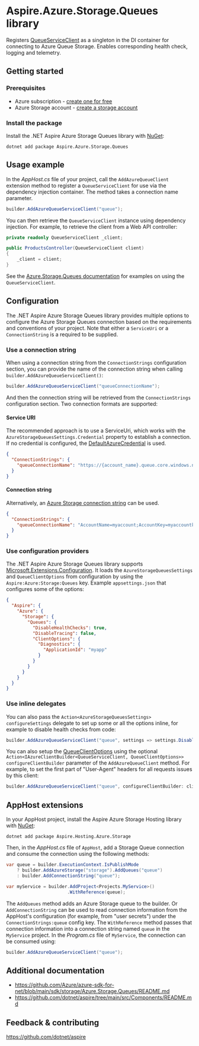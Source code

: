 # Aspire.Azure.Storage.Queues library

Registers [QueueServiceClient](https://learn.microsoft.com/dotnet/api/azure.storage.queues.queueserviceclient) as a singleton in the DI container for connecting to Azure Queue Storage. Enables corresponding health check, logging and telemetry.

## Getting started

### Prerequisites

- Azure subscription - [create one for free](https://azure.microsoft.com/free/)
- Azure Storage account - [create a storage account](https://learn.microsoft.com/azure/storage/common/storage-account-create)

### Install the package

Install the .NET Aspire Azure Storage Queues library with [NuGet](https://www.nuget.org):

```dotnetcli
dotnet add package Aspire.Azure.Storage.Queues
```

## Usage example

In the _AppHost.cs_ file of your project, call the `AddAzureQueueClient` extension method to register a `QueueServiceClient` for use via the dependency injection container. The method takes a connection name parameter.

```csharp
builder.AddAzureQueueServiceClient("queue");
```

You can then retrieve the `QueueServiceClient` instance using dependency injection. For example, to retrieve the client from a Web API controller:

```csharp
private readonly QueueServiceClient _client;

public ProductsController(QueueServiceClient client)
{
    _client = client;
}
```

See the [Azure.Storage.Queues documentation](https://github.com/Azure/azure-sdk-for-net/blob/main/sdk/storage/Azure.Storage.Queues/README.md) for examples on using the `QueueServiceClient`.

## Configuration

The .NET Aspire Azure Storage Queues library provides multiple options to configure the Azure Storage Queues connection based on the requirements and conventions of your project. Note that either a `ServiceUri` or a `ConnectionString` is a required to be supplied.

### Use a connection string

When using a connection string from the `ConnectionStrings` configuration section, you can provide the name of the connection string when calling `builder.AddAzureQueueServiceClient()`:

```csharp
builder.AddAzureQueueServiceClient("queueConnectionName");
```

And then the connection string will be retrieved from the `ConnectionStrings` configuration section. Two connection formats are supported:

#### Service URI

The recommended approach is to use a ServiceUri, which works with the `AzureStorageQueuesSettings.Credential` property to establish a connection. If no credential is configured, the [DefaultAzureCredential](https://learn.microsoft.com/dotnet/api/azure.identity.defaultazurecredential) is used.

```json
{
  "ConnectionStrings": {
    "queueConnectionName": "https://{account_name}.queue.core.windows.net/"
  }
}
```

#### Connection string

Alternatively, an [Azure Storage connection string](https://learn.microsoft.com/azure/storage/common/storage-configure-connection-string) can be used.

```json
{
  "ConnectionStrings": {
    "queueConnectionName": "AccountName=myaccount;AccountKey=myaccountkey"
  }
}
```

### Use configuration providers

The .NET Aspire Azure Storage Queues library supports [Microsoft.Extensions.Configuration](https://learn.microsoft.com/dotnet/api/microsoft.extensions.configuration). It loads the `AzureStorageQueuesSettings` and `QueueClientOptions` from configuration by using the `Aspire:Azure:Storage:Queues` key. Example `appsettings.json` that configures some of the options:

```json
{
  "Aspire": {
    "Azure": {
      "Storage": {
        "Queues": {
          "DisableHealthChecks": true,
          "DisableTracing": false,
          "ClientOptions": {
            "Diagnostics": {
              "ApplicationId": "myapp"
            }
          }
        }
      }
    }
  }
}
```

### Use inline delegates

You can also pass the `Action<AzureStorageQueuesSettings> configureSettings` delegate to set up some or all the options inline, for example to disable health checks from code:

```csharp
builder.AddAzureQueueServiceClient("queue", settings => settings.DisableHealthChecks = true);
```

You can also setup the [QueueClientOptions](https://learn.microsoft.com/dotnet/api/azure.storage.queues.queueclientoptions) using the optional `Action<IAzureClientBuilder<QueueServiceClient, QueueClientOptions>> configureClientBuilder` parameter of the `AddAzureQueueClient` method. For example, to set the first part of "User-Agent" headers for all requests issues by this client:

```csharp
builder.AddAzureQueueServiceClient("queue", configureClientBuilder: clientBuilder => clientBuilder.ConfigureOptions(options => options.Diagnostics.ApplicationId = "myapp"));
```

## AppHost extensions

In your AppHost project, install the Aspire Azure Storage Hosting library with [NuGet](https://www.nuget.org):

```dotnetcli
dotnet add package Aspire.Hosting.Azure.Storage
```

Then, in the _AppHost.cs_ file of `AppHost`, add a Storage Queue connection and consume the connection using the following methods:

```csharp
var queue = builder.ExecutionContext.IsPublishMode
    ? builder.AddAzureStorage("storage").AddQueues("queue")
    : builder.AddConnectionString("queue");

var myService = builder.AddProject<Projects.MyService>()
                       .WithReference(queue);
```

The `AddQueues` method adds an Azure Storage queue to the builder. Or `AddConnectionString` can be used to read connection information from the AppHost's configuration (for example, from "user secrets") under the `ConnectionStrings:queue` config key. The `WithReference` method passes that connection information into a connection string named `queue` in the `MyService` project. In the _Program.cs_ file of `MyService`, the connection can be consumed using:

```csharp
builder.AddAzureQueueServiceClient("queue");
```

## Additional documentation

* https://github.com/Azure/azure-sdk-for-net/blob/main/sdk/storage/Azure.Storage.Queues/README.md
* https://github.com/dotnet/aspire/tree/main/src/Components/README.md

## Feedback & contributing

https://github.com/dotnet/aspire
